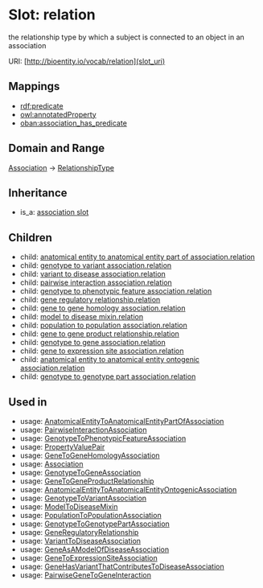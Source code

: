 # Slot: relation


the relationship type by which a subject is connected to an object in an association

URI: [http://bioentity.io/vocab/relation](slot_uri)
## Mappings

 * [rdf:predicate](http://purl.obolibrary.org/obo/rdf_predicate)
 * [owl:annotatedProperty](http://purl.obolibrary.org/obo/owl_annotatedProperty)
 * [oban:association_has_predicate](http://purl.obolibrary.org/obo/oban_association_has_predicate)
## Domain and Range

[Association](Association.md) -> [RelationshipType](RelationshipType.md)
## Inheritance

 *  is_a: [association slot](association_slot.md)
## Children

 *  child: [anatomical entity to anatomical entity part of association.relation](anatomical_entity_to_anatomical_entity_part_of_association_relation.md)
 *  child: [genotype to variant association.relation](genotype_to_variant_association_relation.md)
 *  child: [variant to disease association.relation](variant_to_disease_association_relation.md)
 *  child: [pairwise interaction association.relation](pairwise_interaction_association_relation.md)
 *  child: [genotype to phenotypic feature association.relation](genotype_to_phenotypic_feature_association_relation.md)
 *  child: [gene regulatory relationship.relation](gene_regulatory_relationship_relation.md)
 *  child: [gene to gene homology association.relation](gene_to_gene_homology_association_relation.md)
 *  child: [model to disease mixin.relation](model_to_disease_mixin_relation.md)
 *  child: [population to population association.relation](population_to_population_association_relation.md)
 *  child: [gene to gene product relationship.relation](gene_to_gene_product_relationship_relation.md)
 *  child: [genotype to gene association.relation](genotype_to_gene_association_relation.md)
 *  child: [gene to expression site association.relation](gene_to_expression_site_association_relation.md)
 *  child: [anatomical entity to anatomical entity ontogenic association.relation](anatomical_entity_to_anatomical_entity_ontogenic_association_relation.md)
 *  child: [genotype to genotype part association.relation](genotype_to_genotype_part_association_relation.md)
## Used in

 *  usage: [AnatomicalEntityToAnatomicalEntityPartOfAssociation](AnatomicalEntityToAnatomicalEntityPartOfAssociation.md)
 *  usage: [PairwiseInteractionAssociation](PairwiseInteractionAssociation.md)
 *  usage: [GenotypeToPhenotypicFeatureAssociation](GenotypeToPhenotypicFeatureAssociation.md)
 *  usage: [PropertyValuePair](PropertyValuePair.md)
 *  usage: [GeneToGeneHomologyAssociation](GeneToGeneHomologyAssociation.md)
 *  usage: [Association](Association.md)
 *  usage: [GenotypeToGeneAssociation](GenotypeToGeneAssociation.md)
 *  usage: [GeneToGeneProductRelationship](GeneToGeneProductRelationship.md)
 *  usage: [AnatomicalEntityToAnatomicalEntityOntogenicAssociation](AnatomicalEntityToAnatomicalEntityOntogenicAssociation.md)
 *  usage: [GenotypeToVariantAssociation](GenotypeToVariantAssociation.md)
 *  usage: [ModelToDiseaseMixin](ModelToDiseaseMixin.md)
 *  usage: [PopulationToPopulationAssociation](PopulationToPopulationAssociation.md)
 *  usage: [GenotypeToGenotypePartAssociation](GenotypeToGenotypePartAssociation.md)
 *  usage: [GeneRegulatoryRelationship](GeneRegulatoryRelationship.md)
 *  usage: [VariantToDiseaseAssociation](VariantToDiseaseAssociation.md)
 *  usage: [GeneAsAModelOfDiseaseAssociation](GeneAsAModelOfDiseaseAssociation.md)
 *  usage: [GeneToExpressionSiteAssociation](GeneToExpressionSiteAssociation.md)
 *  usage: [GeneHasVariantThatContributesToDiseaseAssociation](GeneHasVariantThatContributesToDiseaseAssociation.md)
 *  usage: [PairwiseGeneToGeneInteraction](PairwiseGeneToGeneInteraction.md)
